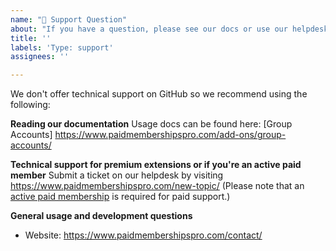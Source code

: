 ```yaml
---
name: "💬 Support Question"
about: "If you have a question, please see our docs or use our helpdesk."
title: ''
labels: 'Type: support'
assignees: ''

---
```


We don't offer technical support on GitHub so we recommend using the following:

**Reading our documentation**
Usage docs can be found here: [Group Accounts] https://www.paidmembershipspro.com/add-ons/group-accounts/

**Technical support for premium extensions or if you're an active paid member**
Submit a ticket on our helpdesk by visiting https://www.paidmembershipspro.com/new-topic/ (Please note that an [active paid membership](https://www.paidmembershipspro.com/pricing) is required for paid support.)

**General usage and development questions**
- Website: https://www.paidmembershipspro.com/contact/

